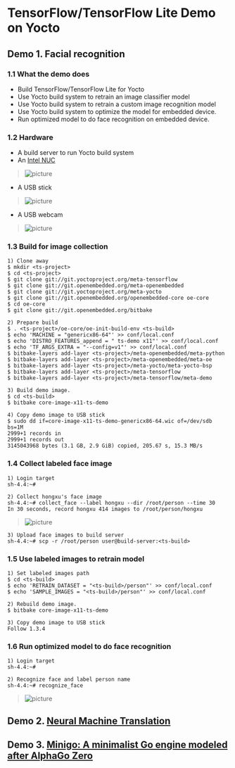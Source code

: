 # TensorFlow/TensorFlow Lite Demo on Yocto

## Demo 1. Facial recognition
### 1.1 What the demo does
* Build TensorFlow/TensorFlow Lite for Yocto
* Use Yocto build system to retrain an image classifier model
* Use Yocto build system to retrain a custom image recognition model
* Use Yocto build system to optimize the model for embedded device.
* Run optimized model to do face recognition on embedded device.

### 1.2 Hardware
* A build server to run Yocto build system
* An [Intel NUC](https://www.intel.com/content/www/us/en/products/boards-kits/nuc.html)

>![picture](https://github.com/Wind-River/meta-tensorflow/blob/master/meta-demo/files/nuc.jpg)

* A USB stick

>![picture](https://github.com/Wind-River/meta-tensorflow/blob/master/meta-demo/files/usb_stick.jpg)

* A USB webcam

>![picture](https://github.com/Wind-River/meta-tensorflow/blob/master/meta-demo/files/usb_webcam.jpg)

### 1.3 Build for image collection

```
1) Clone away
$ mkdir <ts-project>
$ cd <ts-project>
$ git clone git://git.yoctoproject.org/meta-tensorflow
$ git clone git://git.openembedded.org/meta-openembedded
$ git clone git://git.yoctoproject.org/meta-yocto
$ git clone git://git.openembedded.org/openembedded-core oe-core
$ cd oe-core
$ git clone git://git.openembedded.org/bitbake

2) Prepare build
$ . <ts-project>/oe-core/oe-init-build-env <ts-build>
$ echo 'MACHINE = "genericx86-64"' >> conf/local.conf
$ echo 'DISTRO_FEATURES_append = " ts-demo x11"' >> conf/local.conf
$ echo 'TF_ARGS_EXTRA = "--config=v1"' >> conf/local.conf
$ bitbake-layers add-layer <ts-project>/meta-openembedded/meta-python
$ bitbake-layers add-layer <ts-project>/meta-openembedded/meta-oe
$ bitbake-layers add-layer <ts-project>/meta-yocto/meta-yocto-bsp
$ bitbake-layers add-layer <ts-project>/meta-tensorflow
$ bitbake-layers add-layer <ts-project>/meta-tensorflow/meta-demo

3) Build demo image.
$ cd <ts-build>
$ bitbake core-image-x11-ts-demo

4) Copy demo image to USB stick
$ sudo dd if=core-image-x11-ts-demo-genericx86-64.wic of=/dev/sdb bs=1M
2999+1 records in
2999+1 records out
3145043968 bytes (3.1 GB, 2.9 GiB) copied, 205.67 s, 15.3 MB/s
```

### 1.4 Collect labeled face image
```
1) Login target
sh-4.4:~#

2) Collect hongxu's face image
sh-4.4:~# collect_face --label hongxu --dir /root/person --time 30
In 30 seconds, record hongxu 414 images to /root/person/hongxu
```
>![picture](https://github.com/Wind-River/meta-tensorflow/blob/master/meta-demo/files/label_hongxu.gif)
```
3) Upload face images to build server
sh-4.4:~# scp -r /root/person user@build-server:<ts-build>
```

### 1.5 Use labeled images to retrain model
```
1) Set labeled images path
$ cd <ts-build>
$ echo 'RETRAIN_DATASET = "<ts-build>/person"' >> conf/local.conf
$ echo 'SAMPLE_IMAGES = "<ts-build>/person"' >> conf/local.conf

2) Rebuild demo image.
$ bitbake core-image-x11-ts-demo

3) Copy demo image to USB stick
Follow 1.3.4
```

### 1.6 Run optimized model to do face recognition
```
1) Login target
sh-4.4:~#

2) Recognize face and label person name
sh-4.4:~# recognize_face
```
>![picture](https://github.com/Wind-River/meta-tensorflow/blob/master/meta-demo/files/tensorflow-demo.gif)

## Demo 2. [Neural Machine Translation](https://github.com/Wind-River/meta-tensorflow/blob/master/meta-demo/recipes-demo/nmt/README-nmt.md)

## Demo 3. [Minigo: A minimalist Go engine modeled after AlphaGo Zero](https://github.com/Wind-River/meta-tensorflow/blob/master/meta-demo/recipes-demo/minigo/README.md)
